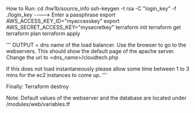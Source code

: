 How to Run:
cd /hw1b/source_info
ssh-keygen -t rsa -C "login_key" -f ./login_key
----> Enter a passphrase
export AWS_ACCESS_KEY_ID="myaccesskey"
export AWS_SECRET_ACCESS_KEY="mysecretkey"
terraform init
terraform get
terraform plan
terraform apply

'''
OUTPUT = dns name of the load balancer.
Use the browser to go to the webservers. This should show the default page of the apache server. Change the url to
<dns_name>/cloudtech.php

If this does not load instantaneously please allow some time between 1 to 3 mins for the ec2 instances to come up.
'''

Finally: Terraform destroy

Note:
Default values of the webserver and the database are located under /modules/web/variables.tf
